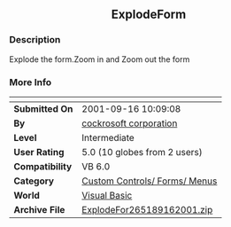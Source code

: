 ﻿<div align="center">

## ExplodeForm


</div>

### Description

Explode the form.Zoom in and Zoom out the form
 
### More Info
 


<span>             |<span>
---                |---
**Submitted On**   |2001-09-16 10:09:08
**By**             |[cockrosoft corporation](https://github.com/Planet-Source-Code/PSCIndex/blob/master/ByAuthor/cockrosoft-corporation.md)
**Level**          |Intermediate
**User Rating**    |5.0 (10 globes from 2 users)
**Compatibility**  |VB 6\.0
**Category**       |[Custom Controls/ Forms/  Menus](https://github.com/Planet-Source-Code/PSCIndex/blob/master/ByCategory/custom-controls-forms-menus__1-4.md)
**World**          |[Visual Basic](https://github.com/Planet-Source-Code/PSCIndex/blob/master/ByWorld/visual-basic.md)
**Archive File**   |[ExplodeFor265189162001\.zip](https://github.com/Planet-Source-Code/cockrosoft-corporation-explodeform__1-27285/archive/master.zip)








